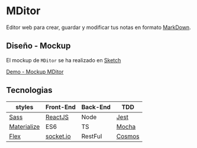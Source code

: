 # MDitor

Editor web para crear, guardar y modificar tus notas en formato [MarkDown](https://github.com/adam-p/markdown-here/wiki/Markdown-Cheatsheet).

## Diseño - Mockup

El mockup de `MDitor` se ha realizado en [Sketch](https://www.sketchapp.com/)

[Demo - Mockup MDitor](https://github.com/VGamezz19/MDitor/tree/master/doc/design/mockup)

## Tecnologias

| styles| Front-End | Back-End| TDD|
| ---------- | ---------- | ---------- | ---------- |
| [Sass](https://sass-lang.com/) | [ReactJS](https://reactjs.org/)  | Node   | [Jest](https://facebook.github.io/jest/)
| [Materialize](https://react-materialize.github.io/#/) | ES6  | TS  | [Mocha](https://mochajs.org/)
| [Flex](https://css-tricks.com/snippets/css/a-guide-to-flexbox/) | [socket.io](https://socket.io/)  | RestFul  | [Cosmos](https://github.com/react-cosmos/react-cosmos)
